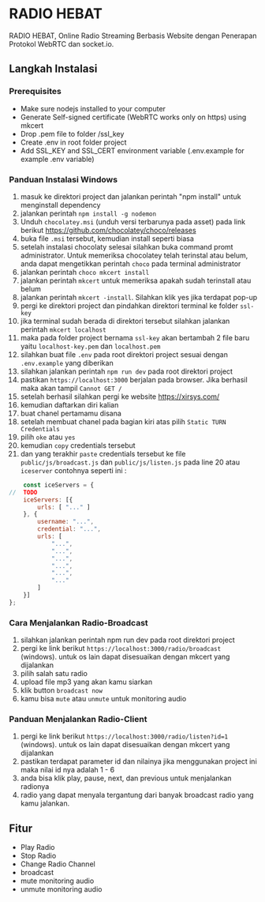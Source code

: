 # RADIO HEBAT
RADIO HEBAT, Online Radio Streaming Berbasis Website dengan Penerapan Protokol WebRTC dan socket.io.

## Langkah Instalasi
### Prerequisites
- Make sure nodejs installed to your computer
- Generate Self-signed certificate (WebRTC works only on https) using mkcert
- Drop .pem file to folder /ssl_key
- Create .env in root folder project
- Add SSL_KEY and SSL_CERT environment variable (.env.example for example .env variable)

### Panduan Instalasi Windows
1. masuk ke direktori project dan jalankan perintah "npm install" untuk menginstall dependency
2. jalankan perintah `npm install -g nodemon`
3. Unduh `chocolatey.msi` (unduh versi terbarunya pada asset) pada link berikut https://github.com/chocolatey/choco/releases
4. buka file `.msi` tersebut, kemudian install seperti biasa
5. setelah instalasi chocolaty selesai silahkan buka command promt administrator. Untuk memeriksa chocolatey telah terinstal atau belum, anda dapat mengetikkan perintah `choco` pada terminal administrator
6. jalankan perintah `choco mkcert install`
7. jalankan perintah `mkcert` untuk memeriksa apakah sudah terinstall atau belum
8. jalankan perintah `mkcert -install`. Silahkan klik yes jika terdapat pop-up
9. pergi ke direktori project dan pindahkan direktori terminal ke folder `ssl-key`
10. jika terminal sudah berada di direktori tersebut silahkan jalankan perintah `mkcert localhost`
11. maka pada folder project bernama `ssl-key` akan bertambah 2 file baru yaitu `localhost-key.pem` dan `localhost.pem`
12. silahkan buat file `.env` pada root direktori project sesuai dengan `.env.example` yang diberikan
13. silahkan jalankan perintah `npm run dev` pada root direktori project
14. pastikan `https://localhost:3000` berjalan pada browser. Jika berhasil maka akan tampil `Cannot GET /`
15. setelah berhasil silahkan pergi ke website https://xirsys.com/
16. kemudian daftarkan diri kalian
17. buat chanel pertamamu disana
18. setelah membuat chanel pada bagian kiri atas pilih `Static TURN Credentials`
19. pilih `oke` atau `yes`
20. kemudian `copy` credentials tersebut
21. dan yang terakhir `paste` credentials tersebut ke file `public/js/broadcast.js` dan `public/js/listen.js` pada line 20 atau `iceserver`
contohnya seperti ini :
```javascript
    const iceServers = {
//  TODO
    iceServers: [{
        urls: [ "..." ]
    }, {
        username: "...",
        credential: "...",
        urls: [
            "...",
            "...",
            "...",
            "...",
            "...",
            "..."
        ]
    }]
};
```

### Cara Menjalankan Radio-Broadcast
1. silahkan jalankan perintah npm run dev pada root direktori project
2. pergi ke link berikut `https://localhost:3000/radio/broadcast` (windows). untuk os lain dapat disesuaikan dengan mkcert yang dijalankan
3. pilih salah satu radio
4. upload file mp3 yang akan kamu siarkan
5. klik button `broadcast now`
6. kamu bisa `mute` atau `unmute` untuk monitoring audio

### Panduan Menjalankan Radio-Client
1. pergi ke link berikut `https://localhost:3000/radio/listen?id=1` (windows). untuk os lain dapat disesuaikan dengan mkcert yang dijalankan
2. pastikan terdapat parameter id dan nilainya jika menggunakan project ini maka nilai id nya adalah 1 - 6
3. anda bisa klik play, pause, next, dan previous untuk menjalankan radionya
4. radio yang dapat menyala tergantung dari banyak broadcast radio yang kamu jalankan.

## Fitur
- Play Radio
- Stop Radio
- Change Radio Channel
- broadcast
- mute monitoring audio
- unmute monitoring audio
